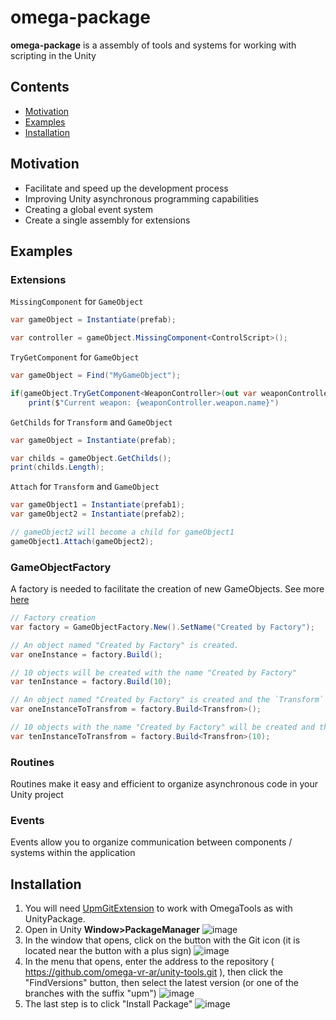 # omega-package

**omega-package** is a assembly of tools and systems for working with scripting in the Unity

## Contents

- [Motivation](#Motivation)
- [Examples](#Examples)
- [Installation](#Installation)

## Motivation

- Facilitate and speed up the development process
- Improving Unity asynchronous programming capabilities
- Creating a global event system
- Create a single assembly for extensions

## Examples

### Extensions
 
`MissingComponent` for `GameObject`
 
```csharp
var gameObject = Instantiate(prefab);

var controller = gameObject.MissingComponent<ControlScript>();
 ```
 
`TryGetComponent` for `GameObject`

```csharp
var gameObject = Find("MyGameObject");

if(gameObject.TryGetComponent<WeaponController>(out var weaponController))
    print($"Current weapon: {weaponController.weapon.name}")
```

`GetChilds` for `Transform` and `GameObject`

```csharp
var gameObject = Instantiate(prefab);

var childs = gameObject.GetChilds();
print(childs.Length);
```

`Attach` for `Transform` and `GameObject` 

```csharp
var gameObject1 = Instantiate(prefab1);
var gameObject2 = Instantiate(prefab2);

// gameObject2 will become a child for gameObject1
gameObject1.Attach(gameObject2);
```

### GameObjectFactory

A factory is needed to facilitate the creation of new GameObjects. See more [here](https://github.com/omega-vr-ar/unity-tools/wiki/GameObjectFactory)

```csharp
// Factory creation
var factory = GameObjectFactory.New().SetName("Created by Factory");

// An object named "Created by Factory" is created.
var oneInstance = factory.Build(); 

// 10 objects will be created with the name "Created by Factory"
var tenInstance = factory.Build(10); 

// An object named "Created by Factory" is created and the `Transform` component is obtained from this object
var oneInstanceToTransfrom = factory.Build<Transfron>();

// 10 objects with the name "Created by Factory" will be created and the `Transfrom` component will be obtained from each object.
var tenInstanceToTransfrom = factory.Build<Transfron>(10);
```

### Routines

Routines make it easy and efficient to organize asynchronous code in your Unity project

### Events

Events allow you to organize communication between components / systems within the application

## Installation

1. You will need [UpmGitExtension](https://github.com/mob-sakai/UpmGitExtension) to work with OmegaTools as with UnityPackage.
2. Open in Unity **Window>PackageManager** 
![image](https://user-images.githubusercontent.com/10897900/65597589-28941480-dfa2-11e9-8d43-b2ae5f335e42.png)
3. In the window that opens, click on the button with the Git icon (it is located near the button with a plus sign)
![image](https://user-images.githubusercontent.com/10897900/65597637-482b3d00-dfa2-11e9-908c-4a1426f91a5f.png)
4. In the menu that opens, enter the address to the repository ( https://github.com/omega-vr-ar/unity-tools.git ), then click the "FindVersions" button, then select the latest version (or one of the branches with the suffix "upm")
![image](https://user-images.githubusercontent.com/10897900/65597688-642ede80-dfa2-11e9-9af1-e49a5d12e270.png)
5. The last step is to click "Install Package"
![image](https://user-images.githubusercontent.com/10897900/65597714-70b33700-dfa2-11e9-90ae-0b5977f6277b.png)
